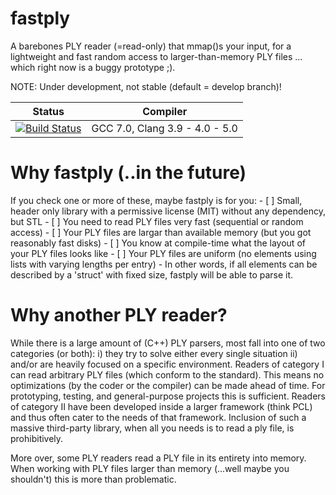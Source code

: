 # fastply

A barebones PLY reader (=read-only) that mmap()s your input,  for a lightweight and fast random access to larger-than-memory PLY files ... which right now is a buggy prototype ;).

NOTE: Under development, not stable (default = develop branch)!

Status | Compiler |
-------- | ------------ |
[![Build Status](https://travis-ci.org/dbadrian/fastply.svg?branch=develop)](https://travis-ci.org/dbadrian/fastply) | GCC 7.0, Clang 3.9 - 4.0 - 5.0 |

# Why fastply (..in the future)
If you check one or more of these, maybe fastply is for you:
    - [ ] Small, header only library with a permissive license (MIT) without any dependency, but STL
    - [ ] You need to read PLY files very fast (sequential or random access)
    - [ ] Your PLY files are largar than available memory (but you got reasonably fast disks)
    - [ ] You know at compile-time what the layout of your PLY files looks like
    - [ ] Your PLY files are uniform (no elements using lists with varying lengths per entry)
            - In other words, if all elements can be described by a 'struct' with fixed size, fastply will be able to parse it.

# Why another PLY reader?
While there is a large amount of (C++) PLY parsers, most fall into one of two categories (or both):
    i) they try to solve either every single situation
    ii) and/or are heavily focused on a specific environment.
Readers of category I can read arbitrary PLY files (which conform to the standard). This means no optimizations (by the coder or the compiler) can be made ahead of time. For prototyping, testing, and general-purpose projects this is sufficient. Readers of category II have been developed inside a larger framework (think PCL) and thus often cater to the needs of that framework. Inclusion of such a massive third-party library, when all you needs is to read a ply file, is prohibitively.

More over, some PLY readers read a PLY file in its entirety into memory. When working with PLY files larger than memory (...well maybe you shouldn't) this is more than problematic.

